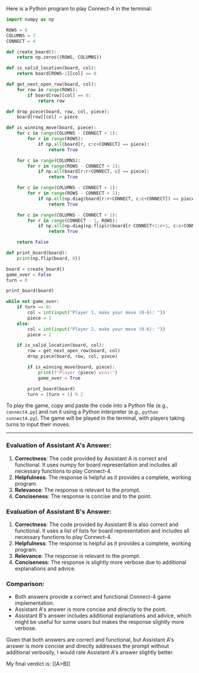 
Here is a Python program to play Connect-4 in the terminal:

```python
import numpy as np

ROWS = 6
COLUMNS = 7
CONNECT = 4

def create_board():
    return np.zeros((ROWS, COLUMNS))

def is_valid_location(board, col):
    return board[ROWS-1][col] == 0

def get_next_open_row(board, col):
    for row in range(ROWS):
        if board[row][col] == 0:
            return row

def drop_piece(board, row, col, piece):
    board[row][col] = piece

def is_winning_move(board, piece):
    for c in range(COLUMNS - CONNECT + 1):
        for r in range(ROWS):
            if np.all(board[r, c:c+CONNECT] == piece):
                return True

    for c in range(COLUMNS):
        for r in range(ROWS - CONNECT + 1):
            if np.all(board[r:r+CONNECT, c] == piece):
                return True

    for c in range(COLUMNS - CONNECT + 1):
        for r in range(ROWS - CONNECT + 1):
            if np.all(np.diag(board[r:r+CONNECT, c:c+CONNECT]) == piece):
                return True

    for c in range(COLUMNS - CONNECT + 1):
        for r in range(CONNECT - 1, ROWS):
            if np.all(np.diag(np.fliplr(board[r-CONNECT+1:r+1, c:c+CONNECT])) == piece):
                return True

    return False

def print_board(board):
    print(np.flip(board, 0))

board = create_board()
game_over = False
turn = 0

print_board(board)

while not game_over:
    if turn == 0:
        col = int(input("Player 1, make your move (0-6): "))
        piece = 1
    else:
        col = int(input("Player 2, make your move (0-6): "))
        piece = 2

    if is_valid_location(board, col):
        row = get_next_open_row(board, col)
        drop_piece(board, row, col, piece)

        if is_winning_move(board, piece):
            print(f"Player {piece} wins!")
            game_over = True

        print_board(board)
        turn = (turn + 1) % 2
```

To play the game, copy and paste the code into a Python file (e.g., `connect4.py`) and run it using a Python interpreter (e.g., `python connect4.py`). The game will be played in the terminal, with players taking turns to input their moves.

---

### Evaluation of Assistant A's Answer:

1. **Correctness**: The code provided by Assistant A is correct and functional. It uses numpy for board representation and includes all necessary functions to play Connect-4.
2. **Helpfulness**: The response is helpful as it provides a complete, working program.
3. **Relevance**: The response is relevant to the prompt.
4. **Conciseness**: The response is concise and to the point.

### Evaluation of Assistant B's Answer:

1. **Correctness**: The code provided by Assistant B is also correct and functional. It uses a list of lists for board representation and includes all necessary functions to play Connect-4.
2. **Helpfulness**: The response is helpful as it provides a complete, working program.
3. **Relevance**: The response is relevant to the prompt.
4. **Conciseness**: The response is slightly more verbose due to additional explanations and advice.

### Comparison:

- Both answers provide a correct and functional Connect-4 game implementation.
- Assistant A's answer is more concise and directly to the point.
- Assistant B's answer includes additional explanations and advice, which might be useful for some users but makes the response slightly more verbose.

Given that both answers are correct and functional, but Assistant A's answer is more concise and directly addresses the prompt without additional verbosity, I would rate Assistant A's answer slightly better.

My final verdict is: [[A>B]]